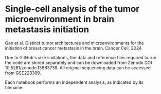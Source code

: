 # Single-cell analysis of the tumor microenvironment in brain metastasis initiation

Gan et al. Distinct tumor architectures and microenvironments for the initiation of breast cancer metastasis in the brain. Cancer Cell, 2024.

Due to GitHub's size limitations, the data and reference files required to run the code are stored separately and can be downloaded from Zenodo DOI 10.5281/zenodo.13863738. All original sequencing data can be accessed from GSE223309.

Each notebook performs an independent analysis, as indicated by its filename.
